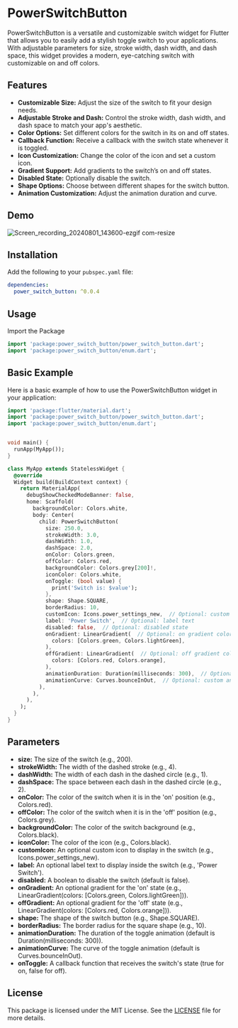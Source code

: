 # PowerSwitchButton

PowerSwitchButton  is a versatile and customizable switch widget for Flutter that allows you to easily add a stylish toggle switch to your applications. With adjustable parameters for size, stroke width, dash width, and dash space, this widget provides a modern, eye-catching switch with customizable on and off colors.

## Features

- **Customizable Size:** Adjust the size of the switch to fit your design needs.
- **Adjustable Stroke and Dash:** Control the stroke width, dash width, and dash space to match your app's aesthetic.
- **Color Options:** Set different colors for the switch in its on and off states.
- **Callback Function:** Receive a callback with the switch state whenever it is toggled. 
- **Icon Customization:** Change the color of the icon and set a custom icon. 
- **Gradient Support:** Add gradients to the switch’s on and off states. 
- **Disabled State:** Optionally disable the switch.
- **Shape Options:** Choose between different shapes for the switch button. 
- **Animation Customization:** Adjust the animation duration and curve.


## Demo

![Screen_recording_20240801_143600-ezgif com-resize](https://github.com/user-attachments/assets/fb54ed56-6715-4006-adc9-908b869baa4d)


## Installation

Add the following to your `pubspec.yaml` file:

```yaml
dependencies:
  power_switch_button: ^0.0.4
```


## Usage

Import the Package

```dart
import 'package:power_switch_button/power_switch_button.dart';
import 'package:power_switch_button/enum.dart';

```

## Basic Example

Here is a basic example of how to use the PowerSwitchButton widget in your application:

```dart
import 'package:flutter/material.dart';
import 'package:power_switch_button/power_switch_button.dart';
import 'package:power_switch_button/enum.dart';


void main() {
  runApp(MyApp());
}

class MyApp extends StatelessWidget {
  @override
  Widget build(BuildContext context) {
    return MaterialApp(
      debugShowCheckedModeBanner: false,
      home: Scaffold(
        backgroundColor: Colors.white,
        body: Center(
          child: PowerSwitchButton(
            size: 250.0,
            strokeWidth: 3.0,
            dashWidth: 1.0,
            dashSpace: 2.0,
            onColor: Colors.green,
            offColor: Colors.red,
            backgroundColor: Colors.grey[200]!,
            iconColor: Colors.white,
            onToggle: (bool value) {
              print('Switch is: $value');
            },
            shape: Shape.SQUARE,
            borderRadius: 10,
            customIcon: Icons.power_settings_new,  // Optional: custom icon
            label: 'Power Switch',  // Optional: label text
            disabled: false,  // Optional: disabled state
            onGradient: LinearGradient(  // Optional: on gradient colors
              colors: [Colors.green, Colors.lightGreen],
            ),
            offGradient: LinearGradient(  // Optional: off gradient colors
              colors: [Colors.red, Colors.orange],
            ),
            animationDuration: Duration(milliseconds: 300),  // Optional: custom animation duration
            animationCurve: Curves.bounceInOut,  // Optional: custom animation curve
          ),
        ),
      ),
    );
  }
}
```

## Parameters


- **size:** The size of the switch (e.g., 200).
- **strokeWidth:** The width of the dashed stroke (e.g., 4).
- **dashWidth:** The width of each dash in the dashed circle (e.g., 1).
- **dashSpace:** The space between each dash in the dashed circle (e.g., 2).
- **onColor:** The color of the switch when it is in the 'on' position (e.g., Colors.red).
- **offColor:** The color of the switch when it is in the 'off' position (e.g., Colors.grey).
- **backgroundColor:** The color of the switch background (e.g., Colors.black).
- **iconColor:** The color of the icon (e.g., Colors.black).
- **customIcon:** An optional custom icon to display in the switch (e.g., Icons.power_settings_new). 
- **label:** An optional label text to display inside the switch (e.g., 'Power Switch'). 
- **disabled:** A boolean to disable the switch (default is false). 
- **onGradient:** An optional gradient for the 'on' state (e.g., LinearGradient(colors: [Colors.green, Colors.lightGreen])). 
- **offGradient:** An optional gradient for the 'off' state (e.g., LinearGradient(colors: [Colors.red, Colors.orange])). 
- **shape:** The shape of the switch button (e.g., Shape.SQUARE). 
- **borderRadius:** The border radius for the square shape (e.g., 10). 
- **animationDuration:** The duration of the toggle animation (default is Duration(milliseconds: 300)). 
- **animationCurve:** The curve of the toggle animation (default is Curves.bounceInOut).
- **onToggle:** A callback function that receives the switch's state (true for on, false for off).


## License

This package is licensed under the MIT License. See the 
[LICENSE](https://github.com/WalidAhmed90/PowerSwitchButton/blob/main/LICENSE) file for more details.





